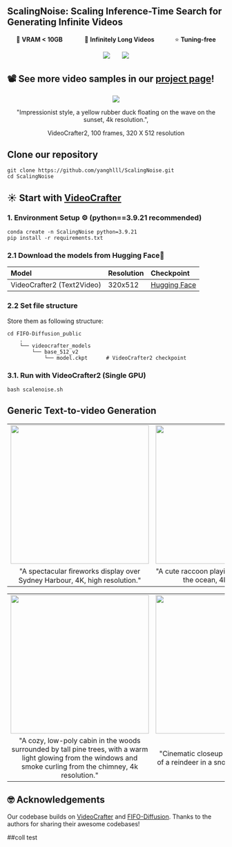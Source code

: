 ## ScalingNoise: Scaling Inference-Time Search for Generating Infinite Videos
<div align="center">

<p>
💾 <b> VRAM < 10GB </b> &nbsp;&nbsp;&nbsp;&nbsp;&nbsp;&nbsp;&nbsp;&nbsp;&nbsp;&nbsp;&nbsp;
🚀 <b> Infinitely Long Videos</b> &nbsp;&nbsp;&nbsp;&nbsp;&nbsp;&nbsp;&nbsp;&nbsp;&nbsp;&nbsp;
⭐️ <b> Tuning-free</b>
</p>

<a href="https://arxiv.org/pdf/2503.16400"><img src='https://img.shields.io/badge/arXiv-red'></a> &nbsp;&nbsp;&nbsp;&nbsp;&nbsp;
<a href="https://yanghlll.github.io/ScalingNoise.github.io/"><img src='https://img.shields.io/badge/Project-Page-Green'></a>

</div>

## 📽️ See more video samples in our <a href="https://yanghlll.github.io/ScalingNoise.github.io"> project page</a>!
<div align="center">

<img src="asset/scalenoise.gif">

"Impressionist style, a yellow rubber duck floating on the wave on the sunset, 4k resolution.", 

VideoCrafter2, 100 frames, 320 X 512 resolution

</div>

## Clone our repository
```
git clone https://github.com/yanghlll/ScalingNoise.git
cd ScalingNoise
```

## ☀️ Start with <a href="https://github.com/AILab-CVC/VideoCrafter">VideoCrafter</a>

### 1. Environment Setup ⚙️ (python==3.9.21 recommended)
```
conda create -n ScalingNoise python=3.9.21 
pip install -r requirements.txt
```

### 2.1 Download the models from Hugging Face🤗
|Model|Resolution|Checkpoint
|:----|:---------|:---------
|VideoCrafter2 (Text2Video)|320x512|[Hugging Face](https://huggingface.co/VideoCrafter/VideoCrafter2/blob/main/model.ckpt)

### 2.2 Set file structure
Store them as following structure:
```
cd FIFO-Diffusion_public
    .
    └── videocrafter_models
        └── base_512_v2
            └── model.ckpt      # VideoCrafter2 checkpoint
```

### 3.1. Run with VideoCrafter2 (Single GPU)
```
bash scalenoise.sh
```

## Generic Text-to-video Generation

<table class="center">
<tr>
    <td><img src="asset/fireworks.gif" width="320"></td>
    <td><img src="asset/raccon.gif" width="320"></td>
  </tr>
  <tr>
    <td style="text-align:center;" width="320">"A spectacular ﬁreworks display over Sydney Harbour, 4K, high resolution."</td>
    <td style="text-align:center;" width="320">"A cute raccoon playing guitar in a boat on the ocean, 4k resolution."</td>
  </tr>
</table>

<table class="center">
  <tr>
    <td><img src="asset/cabin.gif" width="320"></td>
    <td><img src="asset/reindeer.gif" width="320"></td>
  </tr>
  <tr>
    <td style="text-align:center;" width="320">"A cozy, low-poly cabin in the woods surrounded by tall pine trees, with a warm light glowing from the windows and smoke curling from the chimney, 4k resolution."</td>
    <td style="text-align:center;" width="320">"Cinematic closeup and detailed portrait of a reindeer in a snowy forest at sunset."</td>
  </tr>
</table >


## 🤓 Acknowledgements
Our codebase builds on [VideoCrafter](https://github.com/AILab-CVC/VideoCrafter) and [FIFO-Diffusion](https://github.com/jjihwan/FIFO-Diffusion_public). 
Thanks to the authors for sharing their awesome codebases!


##coll test

